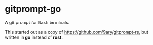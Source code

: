 # gitprompt-go
A git prompt for Bash terminals.

This started out as a copy of https://github.com/9ary/gitprompt-rs, but written in **go** instead of **rust**.

